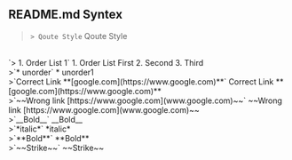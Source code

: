 ## README.md  Syntex 

> `> Qoute Style`
Qoute Style  

<br/>
`> 1. Order List 1`  
1. Order List First  
2. Second  
3. Third  


<br/>
>`* unorder`  
* unorder1

<br/>
>`Correct Link **[google.com](https://www.google.com)**`  
Correct Link **[google.com](https://www.google.com)**  

<br/>
>`~~Wrong link [https://www.google.com](www.google.com)~~`  
~~Wrong link [https://www.google.com](www.google.com)~~  

<br/>
>`__Bold__`   
__Bold__  

<br/>
>`*italic*`  
*italic*  

<br/>
>`**Bold**`  
**Bold** 

<br/>
>`~~Strike~~`  
~~Strike~~  


